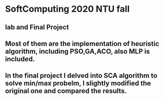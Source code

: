 # SoftComputing 2020 NTU fall
## lab and Final Project
## Most of them are the implementation of heuristic algorithm, including PSO,GA,ACO, also MLP is included.
## In the final project I delved into SCA algorithm to solve min/max probelm, I slightly modified the original one and compared the results. 
